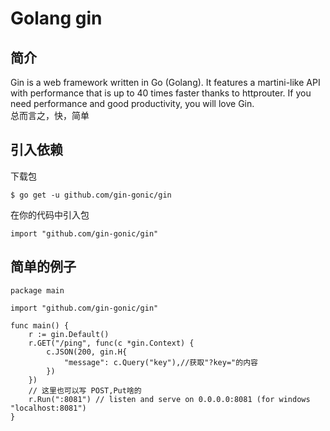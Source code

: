 # Golang gin
## 简介
Gin is a web framework written in Go (Golang). It features a martini-like API with performance that is up to 40 times faster thanks to httprouter. If you need performance and good productivity, you will love Gin.  
总而言之，快，简单
## 引入依赖
下载包  
``` shell
$ go get -u github.com/gin-gonic/gin
```
在你的代码中引入包  
``` golang
import "github.com/gin-gonic/gin"
```
## 简单的例子
``` golang
package main

import "github.com/gin-gonic/gin"

func main() {
	r := gin.Default()
	r.GET("/ping", func(c *gin.Context) {
		c.JSON(200, gin.H{
			"message": c.Query("key"),//获取"?key="的内容
		})
	})
    // 这里也可以写 POST,Put啥的
	r.Run(":8081") // listen and serve on 0.0.0.0:8081 (for windows "localhost:8081")
}
```
